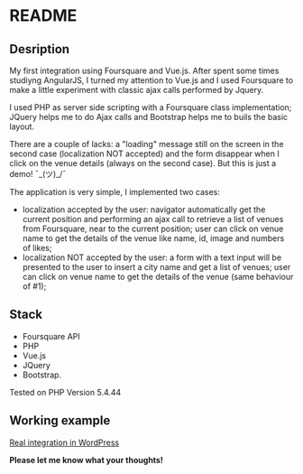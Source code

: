 # README

## Desription
My first integration using Foursquare and Vue.js. After spent some times studiyng AngularJS, I turned my attention to Vue.js and I used Foursquare to make a little experiment with classic ajax calls performed by Jquery.

I used PHP as server side scripting with a Foursquare class implementation; JQuery helps me to do Ajax calls and Bootstrap helps me to buils the basic layout.

There are a couple of lacks: a "loading" message still on the screen in the second case (localization NOT accepted) and the form disappear when I click on the venue details (always on the second case). But this is just a demo!  ¯\_(ツ)_/¯

The application is very simple, I implemented two cases:
- localization accepted by the user: navigator automatically get the current position and performing an ajax call to retrieve a list of venues from Foursquare, near to the current position; user can click on venue name to get the details of the venue like name, id, image and numbers of likes;
- localization NOT accepted by the user: a form with a text input will be presented to the user to insert a city name and get a list of venues; user can click on venue name to get the details of the venue (same behaviour of #1);

## Stack
- Foursquare API
- PHP
- Vue.js
- JQuery
- Bootstrap.

Tested on PHP Version 5.4.44

## Working example
[Real integration in WordPress](https://www.giuseppemaccario.com/foursquare-integration/)

**Please let me know what your thoughts!**